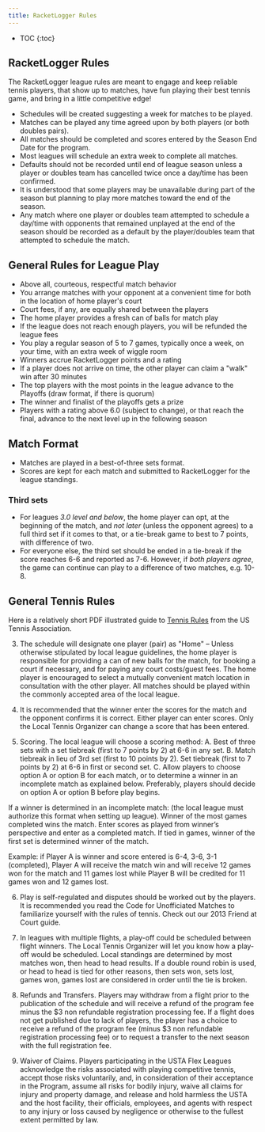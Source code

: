 ```yaml
---
title: RacketLogger Rules
---
```

* TOC
{:toc}

## RacketLogger Rules

The RacketLogger league rules are meant to engage and keep reliable tennis players, that show up to matches, have fun playing their best tennis game, and bring in a little competitive edge!

* Schedules will be created suggesting a week for matches to be played.
* Matches can be played any time agreed upon by both players (or both doubles pairs).
* All matches should be completed and scores entered by the Season End Date for the program.
* Most leagues will schedule an extra week to complete all matches.
* Defaults should not be recorded until end of league season unless a player or doubles team has cancelled twice once a day/time has been confirmed.
* It is understood that some players may be unavailable during part of the season but planning to play more matches toward the end of the season.
* Any match where one player or doubles team attempted to schedule a day/time with opponents that remained unplayed at the end of the season should be recorded as a default by the player/doubles team that attempted to schedule the match.


## General Rules for League Play

* Above all, courteous, respectful match behavior
* You arrange matches with your opponent at a convenient time for both in the location of home player's court
* Court fees, if any, are equally shared between the players
* The home player provides a fresh can of balls for match play
* If the league does not reach enough players, you will be refunded the league fees
* You play a regular season of 5 to 7 games, typically once a week, on your time, with an extra week of wiggle room
* Winners accrue RacketLogger points and a rating
* If a player does not arrive on time, the other player can claim a "walk" win after 30 minutes
* The top players with the most points in the league advance to the Playoffs (draw format, if there is quorum)
* The winner and finalist of the playoffs gets a prize
* Players with a rating above 6.0 (subject to change), or that reach the final, advance to the next level up in the following season

## Match Format

* Matches are played in a best-of-three sets format.
* Scores are kept for each match and submitted to RacketLogger for the league standings.

### Third sets
* For leagues *3.0 level and below*, the home player can opt, at the beginning of the match, and *not later* (unless the opponent agrees) to a full third set if it comes to that, or a tie-break game to best to 7 points, with difference of two.
* For everyone else, the third set should be ended in a tie-break if the score reaches 6-6 and reported as 7-6. However, if *both players agree*, the game can continue can play to a difference of two matches, e.g. 10-8.

## General Tennis Rules

Here is a relatively short PDF illustrated guide to [Tennis Rules](/pdf/Tennis-Rules-Illustrated.pdf) from the US Tennis Association.

3. The schedule will designate one player (pair) as "Home" –  Unless otherwise stipulated by local league guidelines, the home player is responsible for providing a can of new balls for the match, for booking a court if necessary, and for paying any court costs/guest fees. The home player is encouraged to select a mutually convenient match location in consultation with the other player. All matches should be played within the commonly accepted area of the local league.

4. It is recommended that the winner enter the scores for the match and the opponent confirms it is correct. Either player can enter scores. Only the Local Tennis Organizer can change a score that has been entered.
5. Scoring. The local league will choose a scoring method:
A. Best of three sets with a set tiebreak (first to 7 points by 2) at 6-6 in any set.
B. Match tiebreak in lieu of 3rd set (first to 10 points by 2). Set tiebreak (first to 7 points by 2) at 6-6 in first or second set.
C. Allow players to choose option A or option B for each match, or to determine a winner in an incomplete match as explained below. Preferably, players should decide on option A or option B before play begins.


If a winner is determined in an incomplete match: (the local league must authorize this format when setting up league).
Winner of the most games completed wins the match. Enter scores as played from winner’s perspective and enter as a completed match. If tied in games, winner of the first set is determined winner of the match.

Example: if Player A is winner and score entered is 6-4, 3-6, 3-1 (completed), Player A will receive the match win and will receive 12 games won for the match and 11 games lost while Player B will be credited for 11 games won and 12 games lost.

6. Play is self-regulated and disputes should be worked out by the players. It is recommended you read the Code for Unofficiated Matches to familiarize yourself with the rules of tennis. Check out our 2013 Friend at Court guide.

7. In leagues with multiple flights, a play-off could be scheduled between flight winners. The Local Tennis Organizer will let you know how a play-off would be scheduled. Local standings are determined by most matches won, then head to head results. If a double round robin is used, or head to head is tied for other reasons, then sets won, sets lost, games won, games lost are considered in order until the tie is broken.

8. Refunds and Transfers. Players may withdraw from a flight prior to the publication of the schedule and will receive a refund of the program fee minus the $3 non refundable registration processing fee.  If a flight does not get published due to lack of players,  the player has a choice to receive a refund of the program fee (minus $3 non refundable registration processing fee) or to request a transfer to the next season with the full registration fee.

9. Waiver of Claims. Players participating in the USTA Flex Leagues acknowledge the risks associated with playing competitive tennis, accept those risks voluntarily, and, in consideration of their acceptance in the Program, assume all risks for bodily injury, waive all claims for injury and property damage, and release and hold harmless the USTA and the host facility, their officials, employees, and agents with respect to any injury or loss caused by negligence or otherwise to the fullest extent permitted by law.
